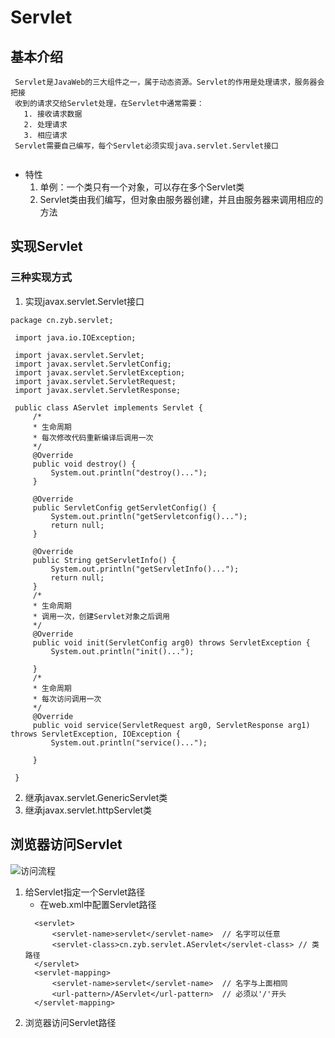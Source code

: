 # Servlet
## 基本介绍
   ```
    Servlet是JavaWeb的三大组件之一，属于动态资源。Servlet的作用是处理请求，服务器会把接
    收到的请求交给Servlet处理，在Servlet中通常需要：
      1. 接收请求数据
      2. 处理请求
      3. 相应请求
    Servlet需要自己编写，每个Servlet必须实现java.servlet.Servlet接口
    
   ```
   + 特性
      1. 单例：一个类只有一个对象，可以存在多个Servlet类
      2. Servlet类由我们编写，但对象由服务器创建，并且由服务器来调用相应的方法
## 实现Servlet
### 三种实现方式
   1. 实现javax.servlet.Servlet接口
   ```
   package cn.zyb.servlet;

    import java.io.IOException;

    import javax.servlet.Servlet;
    import javax.servlet.ServletConfig;
    import javax.servlet.ServletException;
    import javax.servlet.ServletRequest;
    import javax.servlet.ServletResponse;

    public class AServlet implements Servlet {
        /*
        * 生命周期
        * 每次修改代码重新编译后调用一次
        */
        @Override
        public void destroy() {
            System.out.println("destroy()...");
        }

        @Override
        public ServletConfig getServletConfig() {
            System.out.println("getServletconfig()...");
            return null;
        }

        @Override
        public String getServletInfo() {
            System.out.println("getServletInfo()...");
            return null;
        }
        /*
        * 生命周期
        * 调用一次，创建Servlet对象之后调用
        */
        @Override
        public void init(ServletConfig arg0) throws ServletException {
            System.out.println("init()...");

        }
        /*
        * 生命周期
        * 每次访问调用一次
        */
        @Override
        public void service(ServletRequest arg0, ServletResponse arg1) throws ServletException, IOException {
            System.out.println("service()...");

        }

    }

   ```
   2. 继承javax.servlet.GenericServlet类
   3. 继承javax.servlet.httpServlet类
## 浏览器访问Servlet
   ![访问流程](/img/java-servlet.jpg)
   1. 给Servlet指定一个Servlet路径
      + 在web.xml中配置Servlet路径
      ```
        <servlet>
            <servlet-name>servlet</servlet-name>  // 名字可以任意
            <servlet-class>cn.zyb.servlet.AServlet</servlet-class> // 类路径
        </servlet>
        <servlet-mapping>
            <servlet-name>servlet</servlet-name>  // 名字与上面相同
            <url-pattern>/AServlet</url-pattern>  // 必须以'/'开头
        </servlet-mapping>
      ```
   2. 浏览器访问Servlet路径